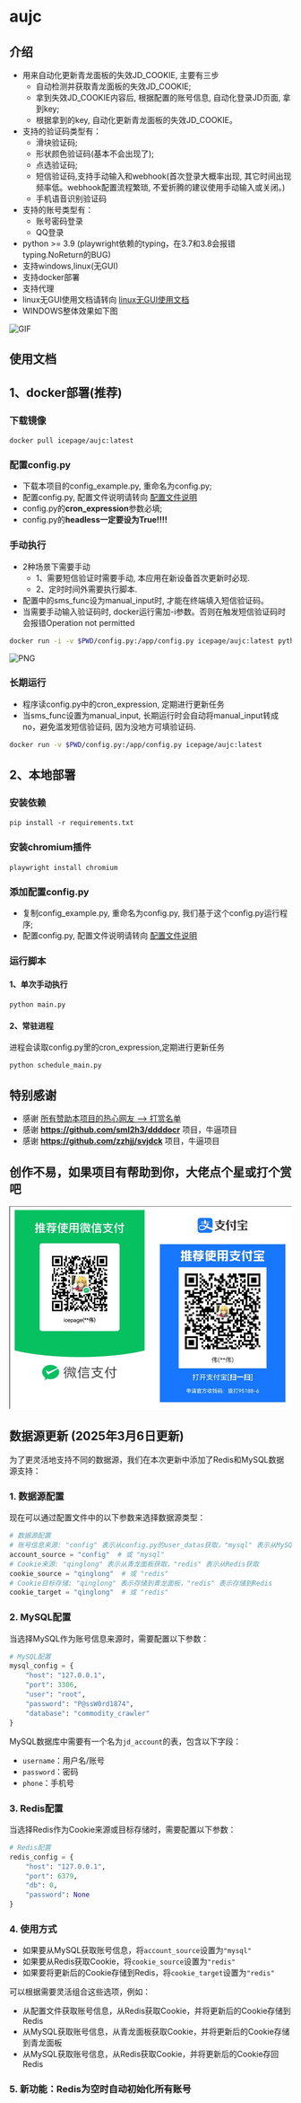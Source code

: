 # aujc

## 介绍
- 用来自动化更新青龙面板的失效JD_COOKIE, 主要有三步
    - 自动检测并获取青龙面板的失效JD_COOKIE;
    - 拿到失效JD_COOKIE内容后, 根据配置的账号信息, 自动化登录JD页面, 拿到key;
    - 根据拿到的key, 自动化更新青龙面板的失效JD_COOKIE。
- 支持的验证码类型有：
  - 滑块验证码;
  - 形状颜色验证码(基本不会出现了);
  - 点选验证码;
  - 短信验证码,支持手动输入和webhook(首次登录大概率出现, 其它时间出现频率低。webhook配置流程繁琐, 不爱折腾的建议使用手动输入或关闭。)
  - 手机语音识别验证码
- 支持的账号类型有：
  - 账号密码登录
  - QQ登录
- python >= 3.9 (playwright依赖的typing，在3.7和3.8会报错typing.NoReturn的BUG)
- 支持windows,linux(无GUI)
- 支持docker部署
- 支持代理
- linux无GUI使用文档请转向 [linux无GUI使用文档](https://github.com/icepage/AutoUpdateJdCookie/blob/main/README.linux.md)
- WINDOWS整体效果如下图

![GIF](./img/main.gif)


## 使用文档
## 1、docker部署(推荐)

### 下载镜像
```shell
docker pull icepage/aujc:latest
```

### 配置config.py
- 下载本项目的config_example.py, 重命名为config.py; 
- 配置config.py, 配置文件说明请转向 [配置文件说明](https://github.com/icepage/AutoUpdateJdCookie/blob/main/配置文件说明.md)
- config.py的**cron_expression**参数必填;
- config.py的**headless一定要设为True!!!!**

### 手动执行
- 2种场景下需要手动
  - 1、需要短信验证时需要手动, 本应用在新设备首次更新时必现. 
  - 2、定时时间外需要执行脚本. 
- 配置中的sms_func设为manual_input时, 才能在终端填入短信验证码。
- 当需要手动输入验证码时, docker运行需加-i参数。否则在触发短信验证码时会报错Operation not permitted
```bash
docker run -i -v $PWD/config.py:/app/config.py icepage/aujc:latest python main.py
```

![PNG](./img/linux.png)

### 长期运行
- 程序读config.py中的cron_expression, 定期进行更新任务
- 当sms_func设置为manual_input, 长期运行时会自动将manual_input转成no，避免滥发短信验证码, 因为没地方可填验证码. 
```bash
docker run -v $PWD/config.py:/app/config.py icepage/aujc:latest
```

## 2、本地部署
### 安装依赖
```commandline
pip install -r requirements.txt
```

### 安装chromium插件
```commandline
playwright install chromium
```

### 添加配置config.py
- 复制config_example.py, 重命名为config.py, 我们基于这个config.py运行程序;
- 配置config.py, 配置文件说明请转向 [配置文件说明](https://github.com/icepage/AutoUpdateJdCookie/blob/main/配置文件说明.md)


### 运行脚本
#### 1、单次手动执行
```commandline
python main.py
```

#### 2、常驻进程
进程会读取config.py里的cron_expression,定期进行更新任务
```commandline
python schedule_main.py
```

## 特别感谢
- 感谢 [所有赞助本项目的热心网友 --> 打赏名单](https://github.com/icepage/AutoUpdateJdCookie/wiki/%E6%89%93%E8%B5%8F%E5%90%8D%E5%8D%95)
- 感谢 **https://github.com/sml2h3/ddddocr** 项目，牛逼项目
- 感谢 **https://github.com/zzhjj/svjdck** 项目，牛逼项目

## 创作不易，如果项目有帮助到你，大佬点个星或打个赏吧
![JPG](./img/w.jpg)

## 数据源更新 (2025年3月6日更新)
为了更灵活地支持不同的数据源，我们在本次更新中添加了Redis和MySQL数据源支持：

### 1. 数据源配置
现在可以通过配置文件中的以下参数来选择数据源类型：
```python
# 数据源配置
# 账号信息来源: "config" 表示从config.py的user_datas获取，"mysql" 表示从MySQL获取
account_source = "config"  # 或 "mysql"
# Cookie来源: "qinglong" 表示从青龙面板获取，"redis" 表示从Redis获取
cookie_source = "qinglong"  # 或 "redis"
# Cookie目标存储: "qinglong" 表示存储到青龙面板，"redis" 表示存储到Redis
cookie_target = "qinglong"  # 或 "redis"
```

### 2. MySQL配置
当选择MySQL作为账号信息来源时，需要配置以下参数：
```python
# MySQL配置
mysql_config = {
    "host": "127.0.0.1",
    "port": 3306,
    "user": "root",
    "password": "P@ssW0rd1874",
    "database": "commodity_crawler"
}
```

MySQL数据库中需要有一个名为`jd_account`的表，包含以下字段：
- `username`：用户名/账号
- `password`：密码
- `phone`：手机号

### 3. Redis配置
当选择Redis作为Cookie来源或目标存储时，需要配置以下参数：
```python
# Redis配置
redis_config = {
    "host": "127.0.0.1",
    "port": 6379,
    "db": 0,
    "password": None
}
```

### 4. 使用方式
- 如果要从MySQL获取账号信息，将`account_source`设置为`"mysql"`
- 如果要从Redis获取Cookie，将`cookie_source`设置为`"redis"`
- 如果要将更新后的Cookie存储到Redis，将`cookie_target`设置为`"redis"`

可以根据需要灵活组合这些选项，例如：
- 从配置文件获取账号信息，从Redis获取Cookie，并将更新后的Cookie存储到Redis
- 从MySQL获取账号信息，从青龙面板获取Cookie，并将更新后的Cookie存储到青龙面板
- 从MySQL获取账号信息，从Redis获取Cookie，并将更新后的Cookie存回Redis

### 5. 新功能：Redis为空时自动初始化所有账号
